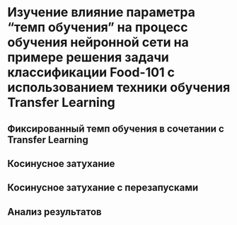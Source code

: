 # Изучение влияние параметра “темп обучения” на процесс обучения нейронной сети на примере решения задачи классификации Food-101 с использованием техники обучения Transfer Learning
## Фиксированный темп обучения в сочетании с Transfer Learning

## Косинусное затухание

## Косинусное затухание с перезапусками

## Анализ результатов
